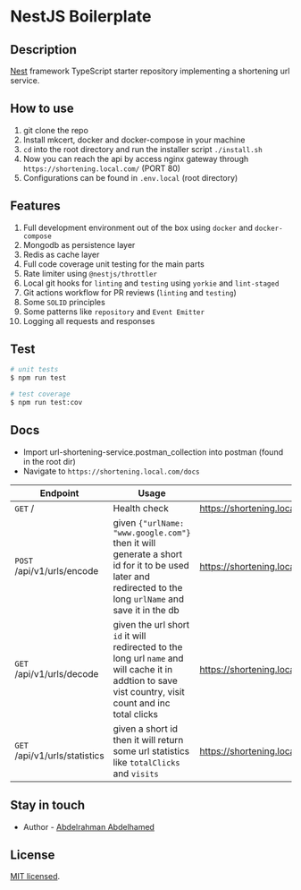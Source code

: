 # NestJS Boilerplate

## Description

[Nest](https://github.com/nestjs/nest) framework TypeScript starter repository implementing a shortening url service.

## How to use

1. git clone the repo
2. Install mkcert, docker and docker-compose in your machine
3. `cd` into the root directory and run the installer script `./install.sh`
4. Now you can reach the api by access nginx gateway through `https://shortening.local.com/` (PORT 80)
5. Configurations can be found in `.env.local` (root directory)

## Features

1. Full development environment out of the box using `docker` and `docker-compose`
2. Mongodb as persistence layer
3. Redis as cache layer
4. Full code coverage unit testing for the main parts
5. Rate limiter using `@nestjs/throttler`
6. Local git hooks for `linting` and `testing` using `yorkie` and `lint-staged`
7. Git actions workflow for PR reviews (`linting` and `testing`)
8. Some `SOLID` principles
9. Some patterns like `repository` and `Event Emitter`
10. Logging all requests and responses




## Test

```bash
# unit tests
$ npm run test

# test coverage
$ npm run test:cov
```

## Docs

- Import url-shortening-service.postman_collection into postman (found in the root dir)
- Navigate to `https://shortening.local.com/docs`

| Endpoint  | Usage  | Gateway Example  |
|--- |--- |--- |
| `GET` /  | Health check  | <https://shortening.local.com>  |
| `POST` /api/v1/urls/encode  | given `{"urlName: "www.google.com"}` then it will generate a short id for it to be used later and redirected to the long `urlName` and save it in the db  | <https://shortening.local.com/encode>  |
| `GET` /api/v1/urls/decode  | given the url short `id` it will redirected to the long url `name` and will cache it in addtion to save vist country, visit count and inc total clicks  | <https://shortening.local.com/559WLYubxkoB7PmkvJeHUi>  |
| `GET` /api/v1/urls/statistics  | given a short id then it will return some url statistics like `totalClicks` and `visits`  | <https://shortening.local.com/statistics/559WLYubxkoB7PmkvJeHUi>  |

## Stay in touch

- Author - [Abdelrahman Abdelhamed](https://www.linkedin.com/in/abdelrahman-abdelhamed/)

## License

[MIT licensed](LICENSE).

